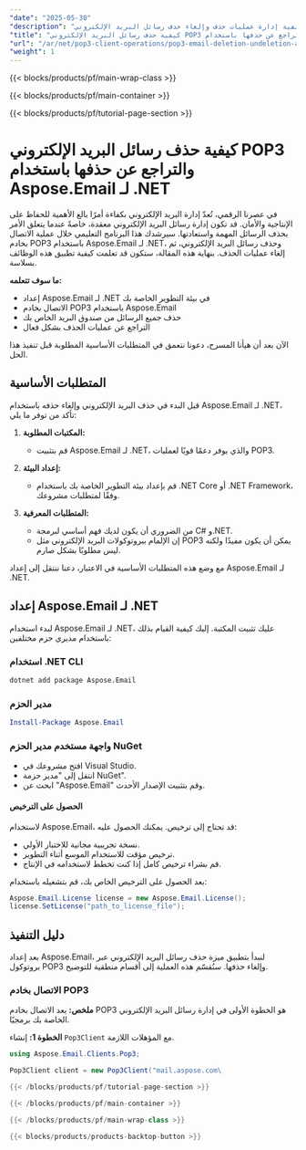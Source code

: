 ```yaml
---
"date": "2025-05-30"
"description": "تعرّف على كيفية إدارة عمليات حذف وإلغاء حذف رسائل البريد الإلكتروني POP3 باستخدام Aspose.Email لـ .NET. يتناول هذا الدليل كيفية توصيل رسائل البريد الإلكتروني وحذفها واستعادتها بكفاءة."
"title": "كيفية حذف رسائل البريد الإلكتروني POP3 والتراجع عن حذفها باستخدام Aspose.Email لـ .NET"
"url": "/ar/net/pop3-client-operations/pop3-email-deletion-undeletion-aspose-dotnet/"
"weight": 1
---
```


{{< blocks/products/pf/main-wrap-class >}}

{{< blocks/products/pf/main-container >}}

{{< blocks/products/pf/tutorial-page-section >}}
# كيفية حذف رسائل البريد الإلكتروني POP3 والتراجع عن حذفها باستخدام Aspose.Email لـ .NET

في عصرنا الرقمي، تُعدّ إدارة البريد الإلكتروني بكفاءة أمرًا بالغ الأهمية للحفاظ على الإنتاجية والأمان. قد تكون إدارة رسائل البريد الإلكتروني معقدة، خاصةً عندما يتعلق الأمر بحذف الرسائل المهمة واستعادتها. سيرشدك هذا البرنامج التعليمي خلال عملية الاتصال بخادم POP3 باستخدام Aspose.Email لـ .NET، وحذف رسائل البريد الإلكتروني، ثم إلغاء عمليات الحذف. بنهاية هذه المقالة، ستكون قد تعلمت كيفية تطبيق هذه الوظائف بسلاسة.

**ما سوف تتعلمه:**
- إعداد Aspose.Email لـ .NET في بيئة التطوير الخاصة بك
- الاتصال بخادم POP3 باستخدام Aspose.Email
- حذف جميع الرسائل من صندوق البريد الخاص بك
- التراجع عن عمليات الحذف بشكل فعال

الآن بعد أن هيأنا المسرح، دعونا نتعمق في المتطلبات الأساسية المطلوبة قبل تنفيذ هذا الحل.

## المتطلبات الأساسية

قبل البدء في حذف البريد الإلكتروني وإلغاء حذفه باستخدام Aspose.Email لـ .NET، تأكد من توفر ما يلي:

1. **المكتبات المطلوبة:**
   - قم بتثبيت Aspose.Email لـ .NET، والذي يوفر دعمًا قويًا لعمليات POP3.

2. **إعداد البيئة:**
   - قم بإعداد بيئة التطوير الخاصة بك باستخدام .NET Core أو .NET Framework، وفقًا لمتطلبات مشروعك.

3. **المتطلبات المعرفية:**
   - من الضروري أن يكون لديك فهم أساسي لبرمجة C# و.NET.
   - إن الإلمام ببروتوكولات البريد الإلكتروني مثل POP3 يمكن أن يكون مفيدًا ولكنه ليس مطلوبًا بشكل صارم.

مع وضع هذه المتطلبات الأساسية في الاعتبار، دعنا ننتقل إلى إعداد Aspose.Email لـ .NET.

## إعداد Aspose.Email لـ .NET

لبدء استخدام Aspose.Email لـ .NET، عليك تثبيت المكتبة. إليك كيفية القيام بذلك باستخدام مديري حزم مختلفين:

### استخدام .NET CLI
```bash
dotnet add package Aspose.Email
```

### مدير الحزم
```powershell
Install-Package Aspose.Email
```

### واجهة مستخدم مدير الحزم NuGet
- افتح مشروعك في Visual Studio.
- انتقل إلى "مدير حزمة NuGet".
- ابحث عن "Aspose.Email" وقم بتثبيت الإصدار الأحدث.

#### الحصول على الترخيص

لاستخدام Aspose.Email، قد تحتاج إلى ترخيص. يمكنك الحصول عليه:
- نسخة تجريبية مجانية للاختبار الأولي.
- ترخيص مؤقت للاستخدام الموسع أثناء التطوير.
- قم بشراء ترخيص كامل إذا كنت تخطط لاستخدامه في الإنتاج.

بعد الحصول على الترخيص الخاص بك، قم بتشغيله باستخدام:
```csharp
Aspose.Email.License license = new Aspose.Email.License();
license.SetLicense("path_to_license_file");
```

## دليل التنفيذ

بعد إعداد Aspose.Email، لنبدأ بتطبيق ميزة حذف رسائل البريد الإلكتروني عبر بروتوكول POP3 وإلغاء حذفها. سنُقسّم هذه العملية إلى أقسام منطقية للتوضيح.

### الاتصال بخادم POP3

**ملخص:**
يعد الاتصال بخادم POP3 هو الخطوة الأولى في إدارة رسائل البريد الإلكتروني الخاصة بك برمجيًا.

**الخطوة 1:** إنشاء `Pop3Client` مع المؤهلات اللازمة.
```csharp
using Aspose.Email.Clients.Pop3;

Pop3Client client = new Pop3Client("mail.aspose.com\

{{< /blocks/products/pf/tutorial-page-section >}}

{{< /blocks/products/pf/main-container >}}

{{< /blocks/products/pf/main-wrap-class >}}

{{< blocks/products/products-backtop-button >}}